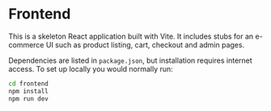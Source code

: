 # Frontend

This is a skeleton React application built with Vite. It includes stubs for an e-commerce UI such as product listing, cart, checkout and admin pages.

Dependencies are listed in `package.json`, but installation requires internet access. To set up locally you would normally run:

```bash
cd frontend
npm install
npm run dev
```

